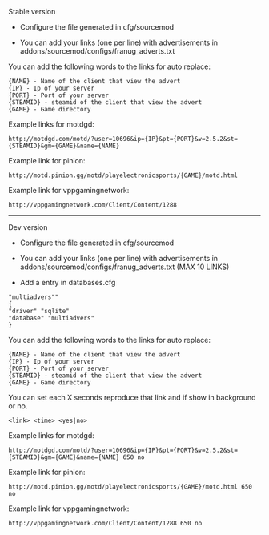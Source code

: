Stable version

* Configure the file generated in cfg/sourcemod

* You can add your links (one per line) with advertisements in addons/sourcemod/configs/franug_adverts.txt

You can add the following words to the links for auto replace:
```
{NAME} - Name of the client that view the advert
{IP} - Ip of your server
{PORT} - Port of your server
{STEAMID} - steamid of the client that view the advert
{GAME} - Game directory
```

Example links for motdgd:
```
http://motdgd.com/motd/?user=10696&ip={IP}&pt={PORT}&v=2.5.2&st={STEAMID}&gm={GAME}&name={NAME}
```

Example link for pinion:
```
http://motd.pinion.gg/motd/playelectronicsports/{GAME}/motd.html
```

Example link for vppgamingnetwork:
```
http://vppgamingnetwork.com/Client/Content/1288
```

------------------------------------------------------------------------------------------------------------------------

Dev version

* Configure the file generated in cfg/sourcemod

* You can add your links (one per line) with advertisements in addons/sourcemod/configs/franug_adverts.txt (MAX 10 LINKS)

* Add a entry in databases.cfg
```
"multiadvers""
{
"driver" "sqlite"
"database" "multiadvers"
} 
```


You can add the following words to the links for auto replace:
```
{NAME} - Name of the client that view the advert
{IP} - Ip of your server
{PORT} - Port of your server
{STEAMID} - steamid of the client that view the advert
{GAME} - Game directory
```

You can set each X seconds reproduce that link and if show in background or no.
```
<link> <time> <yes|no>
```

Example links for motdgd:
```
http://motdgd.com/motd/?user=10696&ip={IP}&pt={PORT}&v=2.5.2&st={STEAMID}&gm={GAME}&name={NAME} 650 no
```

Example link for pinion:
```
http://motd.pinion.gg/motd/playelectronicsports/{GAME}/motd.html 650 no
```

Example link for vppgamingnetwork:
```
http://vppgamingnetwork.com/Client/Content/1288 650 no
```